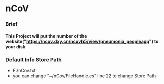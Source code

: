 # nCoV
### Brief
#### This Project will put the number of the website("https://ncov.dxy.cn/ncovh5/view/pneumonia_peopleapp") to your disk

### Default Info Store Path
- F:\nCov.txt
- you can change "~/nCov/FileHandle.cs" line 22 to change Store Path
